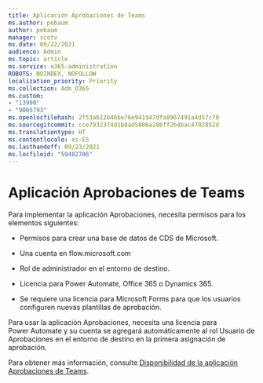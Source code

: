 ```yaml
---
title: Aplicación Aprobaciones de Teams
ms.author: pebaum
author: pebaum
manager: scotv
ms.date: 09/22/2021
audience: Admin
ms.topic: article
ms.service: o365-administration
ROBOTS: NOINDEX, NOFOLLOW
localization_priority: Priority
ms.collection: Adm_O365
ms.custom:
- "13990"
- "9005793"
ms.openlocfilehash: 2f53ab12b46be76e941947dfa0967491a4d57c70
ms.sourcegitcommit: cce7932374d1b8ad5806a28bff2b4bac4702852d
ms.translationtype: HT
ms.contentlocale: es-ES
ms.lasthandoff: 09/23/2021
ms.locfileid: "59482706"
---
```

# <a name="teams-approvals-app"></a>Aplicación Aprobaciones de Teams

Para implementar la aplicación Aprobaciones, necesita permisos para los elementos siguientes:

- Permisos para crear una base de datos de CDS de Microsoft.

- Una cuenta en flow.microsoft.com

- Rol de administrador en el entorno de destino.

- Licencia para Power Automate, Office 365 o Dynamics 365.

- Se requiere una licencia para Microsoft Forms para que los usuarios configuren nuevas plantillas de aprobación.

Para usar la aplicación Aprobaciones, necesita una licencia para Power Automate y su cuenta se agregará automáticamente al rol Usuario de Aprobaciones en el entorno de destino en la primera asignación de aprobación.

Para obtener más información, consulte [Disponibilidad de la aplicación Aprobaciones de Teams](https://docs.microsoft.com/microsoftteams/approval-admin).